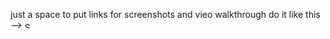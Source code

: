 just a space to put links for screenshots and vieo walkthrough
do it like this --> <img src="C:\Users\Shelly\Downloads\Platform Computing\Assignment #1\Screenshot 1.png" title='ScreenShot 1' width='10' alt='Screenshot of first Webpage' />
